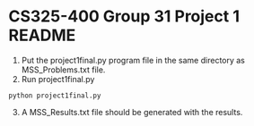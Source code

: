 # CS325-400 Group 31 Project 1 README

1. Put the project1final.py program file in the same directory as MSS_Problems.txt file.
2. Run project1final.py
```
python project1final.py
```
3. A MSS_Results.txt file should be generated with the results.
